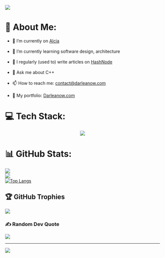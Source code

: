 ![]([https://mir-s3-cdn-cf.behance.net/project_modules/1400/f481c7193984031.65f468d9a0b5d.gif](https://mir-s3-cdn-cf.behance.net/project_modules/max_1200/641c2b170466977.645e34a7760bf.gif))

# 💫 About Me:
- 🔭 I’m currently on [Alcia](https://github.com/Darleanow/Alcia)<br><br>
- 🌱 I’m currently learning software design, architecture<br><br>
- 📝 I regularly (used to) write articles on [HashNode](https://darleanews.hashnode.dev/)<br><br>
- 💬 Ask me about C++ <br><br>
- 📫 How to reach me: contact@darleanow.com<br><br>
- 📄 My portfolio: [Darleanow.com](https://darleanow.com/)


# 💻 Tech Stack:
<p align="center">
  <a href="https://skillicons.dev">
    <img src="https://skillicons.dev/icons?i=androidstudio,arch,atom,bash,c,cpp,clion,cmake,css,debian,devto,discord,django,docker,express,figma,firebase,git,github,githubactions,gitlab,html,idea,js,kali,linkedin,linux,md,mysql,nextjs,nodejs,notion,npm,obsidian,powershell,pycharm,py,qt,sass,tailwind,ts,ubuntu,unity,unreal,vercel,vim,visualstudio,vscode,windows" />
  </a>
</p>

# 📊 GitHub Stats:
![](https://github-readme-stats.vercel.app/api?username=Darleanow&theme=tokyonight&hide_border=false&include_all_commits=false&count_private=true)<br/>
![](https://github-readme-streak-stats.herokuapp.com/?user=Darleanow&theme=tokyonight&hide_border=false)<br/>
[![Top Langs](https://github-readme-stats.vercel.app/api/top-langs/?username=Darleanow&theme=tokyonight&hide_border=false&layout=compact&exclude_repo=WikiGame&hide=WikiGame)](https://github.com/anuraghazra/github-readme-stats)
## 🏆 GitHub Trophies
![](https://github-profile-trophy.vercel.app/?username=Darleanow&theme=tokyonight&no-frame=true&no-bg=false&margin-w=4)

### ✍️ Random Dev Quote
![](https://quotes-github-readme.vercel.app/api?type=horizontal&theme=tokyonight)

---
[![](https://visitcount.itsvg.in/api?id=Darleanow&icon=1&color=0)](https://visitcount.itsvg.in)

<!-- Proudly created with GPRM ( https://gprm.itsvg.in ) -->
